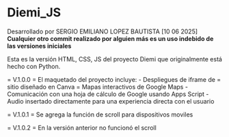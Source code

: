 # Diemi_JS
Desarrollado por SERGIO EMILIANO LOPEZ BAUTISTA [10 06 2025]
**Cualquier otro commit realizado por alguien más es un uso indebido de las versiones iniciales**

Esta es la versión HTML, CSS, JS del proyecto Diemi que originalmente está hecho con Python.

= V.1.0.0 =
El maquetado del proyecto incluye:
    - Despliegues de iframe de
        = sitio diseñado en Canva
        = Mapas interactivos de Google Maps
    - Comunicación con una hoja de cálculo de Google usando Apps Script
    - Audio insertado directamente para una experiencia directa con el usuario

= V.1.0.1 =
Se agrega la función de scroll para dispositivos moviles 

= V.1.0.2 =
En la versión anterior no funcionó el scroll